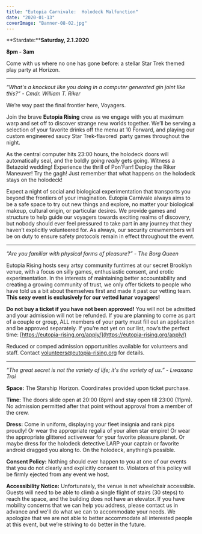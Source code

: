 ```yaml
---
title: "Eutopia Carnivale:  Holodeck Malfunction"
date: "2020-01-13"
coverImage: "Banner-08-02.jpg"
---
```


**Stardate:****Saturday, 2.1.2020**

**8pm - 3am**

Come with us where no one has gone before: a stellar Star Trek themed play party at Horizon.   

* * *

_“What's a knockout like you doing in a computer generated gin joint like this?” - Cmdr. William T. Riker_  

We’re way past the final frontier here, Voyagers.   

Join the brave **Eutopia Rising** crew as we engage with you at maximum warp and set off to discover strange new worlds together. We’ll be serving a selection of your favorite drinks off the menu at 10 Forward, and playing our custom engineered saucy Star Trek-flavored  party games throughout the night.  

As the central computer hits 23:00 hours, the holodeck doors will automatically seal, and the boldly going _really_ gets going. Witness a Betazoid wedding! Experience the thrill of Pon’Farr! Deploy the Riker Maneuver! Try the gagh! Just remember that what happens on the holodeck stays on the holodeck!  

Expect a night of social and biological experimentation that transports you beyond the frontiers of your imagination. Eutopia Carnivale always aims to be a safe space to try out new things and explore, no matter your biological makeup, cultural origin, or particular desires. We provide games and structure to help guide our voyagers towards exciting realms of discovery, but nobody should ever feel pressured to take part in any journey that they haven’t explicitly volunteered for. As always, our security crewmembers will be on duty to ensure safety protocols remain in effect throughout the event.  

* * *

_“Are you familiar with physical forms of pleasure?” - The Borg Queen_  

Eutopia Rising hosts sexy artsy community funtimes at our secret Brooklyn venue, with a focus on silly games, enthusiastic consent, and erotic experimentation. In the interests of maintaining better accountability and creating a growing community of trust, we only offer tickets to people who have told us a bit about themselves first and made it past our vetting team. **This sexy event is exclusively for our vetted lunar voyagers!**

**Do not buy a ticket if you have not been approved!** You will not be admitted and your admission will not be refunded. If you are planning to come as part of a couple or group, ALL members of your party must fill out an application and be approved separately. If you’re not yet on our list, now’s the perfect time: [https://eutopia-rising.org/apply/](https://eutopia-rising.org/apply/)

Reduced or comped admission opportunities available for volunteers and staff. Contact [volunteers@eutopia-rising.org](http://mailto:volunteers@eutopia-rising.org) for details.  

* * *

 _“The great secret is not the variety of life; it's the variety of us.” - Lwaxana Troi_

**Space:** The Starship Horizon. Coordinates provided upon ticket purchase.  

**Time:** The doors slide open at 20:00 (8pm) and stay open till 23:00 (11pm). No admission permitted after that point without approval from a member of the crew.   

**Dress:** Come in uniform, displaying your fleet insignia and rank pips proudly! Or wear the appropriate regalia of your alien star empire! Or wear the appropriate glittered activewear for your favorite pleasure planet. Or maybe dress for the holodeck detective LARP your captain or favorite android dragged you along to. On the holodeck, anything’s possible.  

**Consent Policy:** Nothing should ever happen to you at one of our events that you do not clearly and explicitly consent to. Violators of this policy will be firmly ejected from any event we host.  

**Accessibility Notice:** Unfortunately, the venue is not wheelchair accessible. Guests will need to be able to climb a single flight of stairs (30 steps) to reach the space, and the building does not have an elevator. If you have mobility concerns that we can help you address, please contact us in advance and we'll do what we can to accommodate your needs. We apologize that we are not able to better accommodate all interested people at this event, but we’re striving to do better in the future.
